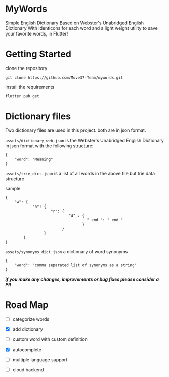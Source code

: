 # MyWords
Simple English Dictionary Based on Webster's Unabridged English Dictionary With Identicons for each word and 
a light weight utility to save your favorite words, in Flutter!

# Getting Started

clone the repository
```
git clone https://github.com/Move37-Team/mywords.git
```

install the requirements
```
flutter pub get
```

# Dictionary files

Two dictionary files are used in this project. both are in json format.

```assets/dictionary_web.json``` is the Webster's Unabridged English Dictionary in json format with the following structure:

```
{
    "word": "Meaning"
}
```

```assets/trie_dict.json``` is a list of all words in the above file but trie data structure

sample
```
{
    "w": {
            "o": {
                    "r": {
                            "d" : {
                                    "_end_": "_end_"
                                  }
                         }
                 }
        }
}
```

```assets/synonyms_dict.json``` a dictionary of word synonyms

```
{
    "word": "comma separated list of synonyms as a string"
}
```

***if you make any changes, improvements or bug fixes please consider a PR***

# Road Map

* [ ] categorize words

* [x] add dictionary

* [ ] custom word with custom definition

* [x] autocomplete
 
* [ ] multiple language support
 
* [ ] cloud backend